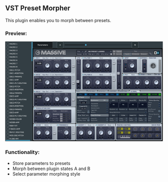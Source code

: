 ## VST Preset Morpher

This plugin enables you to morph between presets.

### Preview:

<img width="900px" src="preview/Preview1.jpg" />

### Functionality:

- Store parameters to presets
- Morph between plugin states A and B
- Select parameter morphing style
